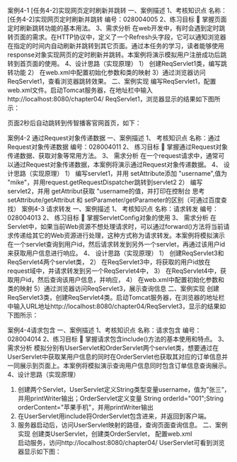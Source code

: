 案例4-1 [任务4-2]实现网页定时刷新并跳转
一、案例描述
1、考核知识点
    名称：[任务4-2]实现网页定时刷新并跳转
    编号：028004005
2、练习目标
	掌握页面定时刷新跳转功能的基本用法。
3、需求分析
    在web开发中，有时会遇到定时跳转页面的需求。在HTTP协议中，定义了一个Refresh头字段，它可以通知浏览器在指定的时间内自动刷新并跳转到其它页面。通过本任务的学习，读者能够使用response对象实现网页的定时刷新并跳转。本案例将演示模拟用户注册成功后跳转到首页面的使用。
4、设计思路（实现原理）
1）	创建ReqServlet1类，编写跳转功能
2）	在web.xml中配置初始化参数和类的映射
       3）通过浏览器访问ReqServlet1，查看浏览器跳转效果。
二、案例实现
编写ReqServlet1，配置web.xml文件。启动Tomcat服务器，在地址栏中输入http://localhost:8080/chapter04/ ReqServlet1，浏览器显示的结果如下图所示：

页面2秒后自动跳转到传智播客官网首页，如下：

案例4-2  通过Request对象传递数据
一、案例描述
1、	考核知识点
名称：通过Request对象传递数据
编号：028004011
2、	练习目标
	掌握通过Request对象传递数据、获取对象等常用方法。
3、	需求分析
在一个request请求中，通常可以通过Request对象传递数据，本案例将演示通过Request对象传递数据。
4、	设计思路（实现原理）
1）	编写servlet1，并用 setAttribute添加 "username",值为 "mike"，并用request.getRequestDispatcher跳转到servlet2
2）	编写servlet2，并用 getAttribut获取 "username的值，并打印在控制台
思考setAttribute/getAttribut  和 setParameter/getParameter的区别（可通过百度查找）
案例4-3  请求转发
一、案例描述
1、	考核知识点
名称：请求转发
编号：028004013
2、	练习目标
	掌握ServletConfig对象的使用
3、	需求分析
在Servlet中，如果当前Web资源不想处理请求时，可以通过forward()方法将当前请求传递给其它的Web资源进行处理，这种方式称为请求转发。本案例将模拟演示在一个servlet查询到用户id，然后请求转发到另外一个servlet，再通过该用户id来获取用户信息进行响应。
4、	设计思路（实现原理）
1）	创建ReqServlet3和ReqServlet4两个servlet类，
2）	在ReqServlet3中，将获取的用户id放在request域中，并请求转发到另一个ReqServlet4中，
3）	在ReqServlet4中，获取用户id，然后查询该用户信息，并响应，
4）	在web.xml中配置初始化参数和类的映射
       5）通过浏览器访问ReqServlet3，展示查询信息
二、案例实现
创建ReqServlet3类，创建ReqServlet4类。启动Tomcat服务器，在浏览器的地址栏中输入URL地址http://localhost:8080/chapter04/ReqServlet3，显示的结果如下图所示：


案例4-4请求包含
一、案例描述
1、考核知识点
    名称：请求包含
    编号：028004014
2、练习目标
	掌握请求包含include()方法的基本使用和特点。
3、需求分析
    模拟分别有UserServlet和OrderServlet两个servlet类，想要通过在UserServlet中获取某用户信息的同时在OrderServlet也获取其对应的订单信息并一同展示到页面上。本案例将模拟演示查询用户信息同时包含订单信息查询展示。
4、设计思路（实现原理）
1)	创建两个Servlet，UserServlet定义String类型变量username，值为”张三”，并用printWriter输出；OrderServlet定义变量	String orderId="001";String orderContent="苹果手机"，并用printWriter输出
2)	在UserServlet用include将OrderServlet包含进来，并返回到客户端。
3)	服务器启动后，访问UserServlet映射的路径，查询页面查询信息。
二、案例实现
	创建类UserServlet，创建类OrderServlet，
配置web.xml 	
启动服务，访问http://localhost:8080/chapter04/ UserServlet可看到浏览器显示如下图：